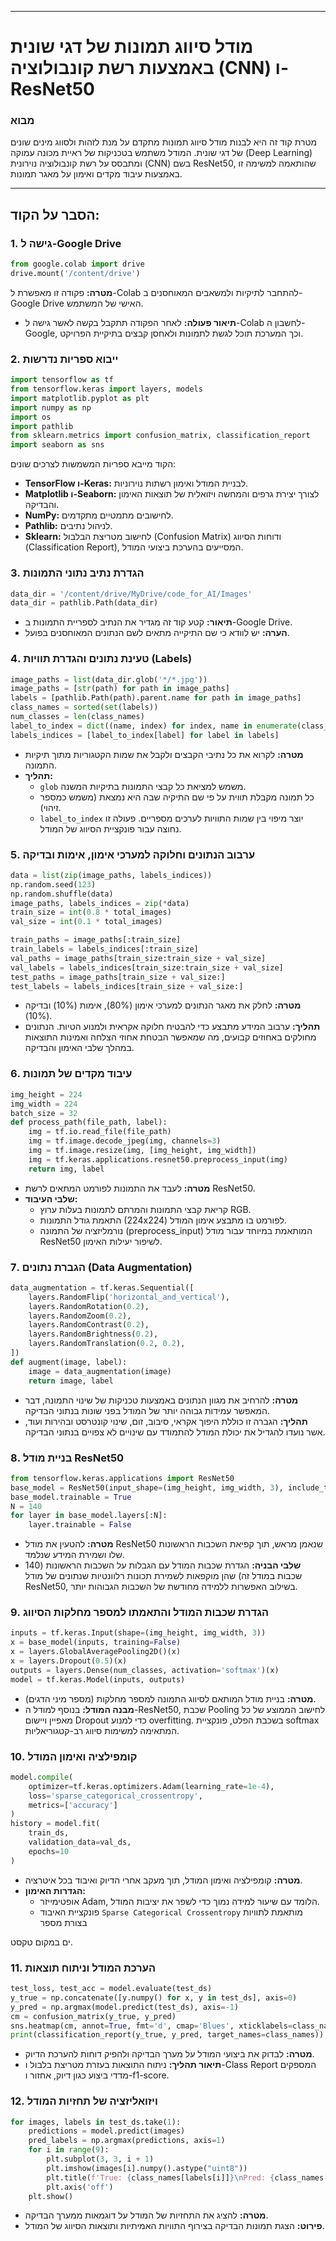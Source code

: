 
---  

# מודל סיווג תמונות של דגי שונית באמצעות רשת קונבולוציה (CNN) ו-ResNet50

### מבוא
מטרת קוד זה היא לבנות מודל סיווג תמונות מתקדם על מנת לזהות ולסווג מינים שונים של דגי שונית. המודל משתמש בטכניקות של ראיית מכונה עמוקה (Deep Learning) ומתבסס על רשת קונבולוציה נוירונית (CNN) בשם ResNet50, שהותאמה למשימה זו באמצעות עיבוד מקדים ואימון על מאגר תמונות.

---

## הסבר על הקוד:

### 1. גישה ל-Google Drive
```python
from google.colab import drive
drive.mount('/content/drive')
```
**מטרה:** פקודה זו מאפשרת ל-Colab להתחבר לתיקיות ולמשאבים המאוחסנים ב-Google Drive האישי של המשתמש.
- **תיאור פעולה:** לאחר הפקודה תתקבל בקשה לאשר גישה ל-Colab לחשבון ה-Google, וכך המערכת תוכל לגשת לתמונות ולאחסן קבצים בתיקיית הפרויקט.

### 2. ייבוא ספריות נדרשות
```python
import tensorflow as tf
from tensorflow.keras import layers, models
import matplotlib.pyplot as plt
import numpy as np
import os
import pathlib
from sklearn.metrics import confusion_matrix, classification_report
import seaborn as sns
```
הקוד מייבא ספריות המשמשות לצרכים שונים:
- **TensorFlow ו-Keras:** לבניית המודל ואימון רשתות נוירוניות.
- **Matplotlib ו-Seaborn:** לצורך יצירת גרפים והמחשה ויזואלית של תוצאות האימון והבדיקה.
- **NumPy:** לחישובים מתמטיים מתקדמים.
- **Pathlib:** לניהול נתיבים.
- **Sklearn:** לחישוב מטריצת הבלבול (Confusion Matrix) ודוחות הסיווג (Classification Report), המסייעים בהערכת ביצועי המודל.

### 3. הגדרת נתיב נתוני התמונות
```python
data_dir = '/content/drive/MyDrive/code_for_AI/Images'
data_dir = pathlib.Path(data_dir)
```
- **תיאור:** קטע קוד זה מגדיר את הנתיב לספריית התמונות ב-Google Drive.
- **הערה:** יש לוודא כי שם התיקייה מתאים לשם הנתונים המאוחסנים בפועל. 

### 4. טעינת נתונים והגדרת תוויות (Labels)
```python
image_paths = list(data_dir.glob('*/*.jpg'))
image_paths = [str(path) for path in image_paths]
labels = [pathlib.Path(path).parent.name for path in image_paths]
class_names = sorted(set(labels))
num_classes = len(class_names)
label_to_index = dict((name, index) for index, name in enumerate(class_names))
labels_indices = [label_to_index[label] for label in labels]
```
- **מטרה:** לקרוא את כל נתיבי הקבצים ולקבל את שמות הקטגוריות מתוך תיקיות התמונה.
- **תהליך:**
  - `glob` משמש למציאת כל קבצי התמונות בתיקיות המשנה.
  - כל תמונה מקבלת תווית על פי שם התיקיה שבה היא נמצאת (משמש כמספר זיהוי).
  - `label_to_index` יוצר מיפוי בין שמות התוויות לערכים מספריים. פעולה זו נחוצה עבור פונקציית הסיווג של המודל.

### 5. ערבוב הנתונים וחלוקה למערכי אימון, אימות ובדיקה
```python
data = list(zip(image_paths, labels_indices))
np.random.seed(123)
np.random.shuffle(data)
image_paths, labels_indices = zip(*data)
train_size = int(0.8 * total_images)
val_size = int(0.1 * total_images)

train_paths = image_paths[:train_size]
train_labels = labels_indices[:train_size]
val_paths = image_paths[train_size:train_size + val_size]
val_labels = labels_indices[train_size:train_size + val_size]
test_paths = image_paths[train_size + val_size:]
test_labels = labels_indices[train_size + val_size:]
```
- **מטרה:** לחלק את מאגר הנתונים למערכי אימון (80%), אימות (10%) ובדיקה (10%).
- **תהליך:** ערבוב המידע מתבצע כדי להבטיח חלוקה אקראית ולמנוע הטיות. הנתונים מחולקים באחוזים קבועים, מה שמאפשר הבטחת אחוזי הצלחה ואמינות התוצאות במהלך שלבי האימון והבדיקה.

### 6. עיבוד מקדים של תמונות
```python
img_height = 224
img_width = 224
batch_size = 32
def process_path(file_path, label):
    img = tf.io.read_file(file_path)
    img = tf.image.decode_jpeg(img, channels=3)
    img = tf.image.resize(img, [img_height, img_width])
    img = tf.keras.applications.resnet50.preprocess_input(img)
    return img, label
```
- **מטרה:** לעבד את התמונות לפורמט המתאים לרשת ResNet50.
- **שלבי העיבוד:**
  - קריאת קבצי התמונות והמרתם לתמונות בעלות ערוץ RGB.
  - התאמת גודל התמונות (224x224) לפורמט בו מתבצע אימון המודל.
  - נורמליזציה של התמונה (preprocess_input) המותאמת במיוחד עבור מודל ResNet50 לשיפור יעילות האימון.

### 7. הגברת נתונים (Data Augmentation)
```python
data_augmentation = tf.keras.Sequential([
    layers.RandomFlip('horizontal_and_vertical'),
    layers.RandomRotation(0.2),
    layers.RandomZoom(0.2),
    layers.RandomContrast(0.2),
    layers.RandomBrightness(0.2),
    layers.RandomTranslation(0.2, 0.2),
])
def augment(image, label):
    image = data_augmentation(image)
    return image, label
```
- **מטרה:** להרחיב את מגוון הנתונים באמצעות טכניקות של שינוי התמונה, דבר המאפשר עמידות גבוהה יותר של המודל בפני שונות בנתוני הבדיקה.
- **תהליך:** הגברה זו כוללת היפוך אקראי, סיבוב, זום, שינוי קונטרסט ובהירות ועוד, אשר נועדו להגדיל את יכולת המודל להתמודד עם שינויים לא צפויים בנתוני הבדיקה.

### 8. בניית מודל ResNet50
```python
from tensorflow.keras.applications import ResNet50
base_model = ResNet50(input_shape=(img_height, img_width, 3), include_top=False, weights='imagenet')
base_model.trainable = True
N = 140
for layer in base_model.layers[:N]:
    layer.trainable = False
```
- **מטרה:** להטעין את מודל ResNet50 שנאמן מראש, תוך קפיאת השכבות הראשונות שלו ושמירת המידע שנלמד.
- **שלבי הבניה:** הגדרת שכבות המודל עם הגבלות על השכבות הראשונות (140 שכבות במודל זה) שהן מוקפאות לשמירת תכונות רלוונטיות שנתונים של מודל ResNet50, בשילוב האפשרות ללמידה מחודשת של השכבות הגבוהות יותר.

### 9. הגדרת שכבות המודל והתאמתו למספר מחלקות הסיווג
```python
inputs = tf.keras.Input(shape=(img_height, img_width, 3))
x = base_model(inputs, training=False)
x = layers.GlobalAveragePooling2D()(x)
x = layers.Dropout(0.5)(x)
outputs = layers.Dense(num_classes, activation='softmax')(x)
model = tf.keras.Model(inputs, outputs)
```
- **מטרה:** בניית מודל המותאם לסיווג התמונה למספר מחלקות (מספר מיני הדגים).
- **מבנה המודל:** בנוסף למודל ה-ResNet50, שכבת Pooling לחישוב הממוצע של כל מאפיין ויישום Dropout כדי למנוע overfitting. בשכבת הפלט, פונקציית softmax המתאימה למשימות סיווג רב-קטגוריאליות.

### 10. קומפילציה ואימון המודל
```python
model.compile(
    optimizer=tf.keras.optimizers.Adam(learning_rate=1e-4),
    loss='sparse_categorical_crossentropy',
    metrics=['accuracy']
)
history = model.fit(
    train_ds,
    validation_data=val_ds,
    epochs=10
)
```
- **מטרה:** קומפילציה ואימון המודל, תוך מעקב אחרי הדיוק ואיבוד בכל איטרציה.
- **הגדרות האימון:**
  - אופטימייזר Adam, הלומד עם שיעור למידה נמוך כדי לשפר את יציבות המודל.
  - פונקציית האיבוד `Sparse Categorical Crossentropy` מותאמת לתוויות בצורת מספר

ים במקום טקסט.

### 11. הערכת המודל וניתוח תוצאות
```python
test_loss, test_acc = model.evaluate(test_ds)
y_true = np.concatenate([y.numpy() for x, y in test_ds], axis=0)
y_pred = np.argmax(model.predict(test_ds), axis=-1)
cm = confusion_matrix(y_true, y_pred)
sns.heatmap(cm, annot=True, fmt='d', cmap='Blues', xticklabels=class_names, yticklabels=class_names)
print(classification_report(y_true, y_pred, target_names=class_names))
```
- **מטרה:** לבדוק את ביצועי המודל על מערך הבדיקה ולהפיק דוחות להערכת הדיוק.
- **תיאור תהליך:** ניתוח התוצאות בעזרת מטריצת בלבול ו-Class Report המספקים מדדי ביצוע כגון דיוק, אחזור ו-f1-score.

### 12. ויזואליזציה של תחזיות המודל
```python
for images, labels in test_ds.take(1):
    predictions = model.predict(images)
    pred_labels = np.argmax(predictions, axis=1)
    for i in range(9):
        plt.subplot(3, 3, i + 1)
        plt.imshow(images[i].numpy().astype("uint8"))
        plt.title(f'True: {class_names[labels[i]]}\nPred: {class_names[pred_labels[i]]}')
        plt.axis('off')
    plt.show()
```
- **מטרה:** להציג את התחזיות של המודל על דוגמאות ממערך הבדיקה.
- **פירוט:** הצגת תמונות הבדיקה בצירוף התוויות האמיתיות ותוצאות הסיווג של המודל.
